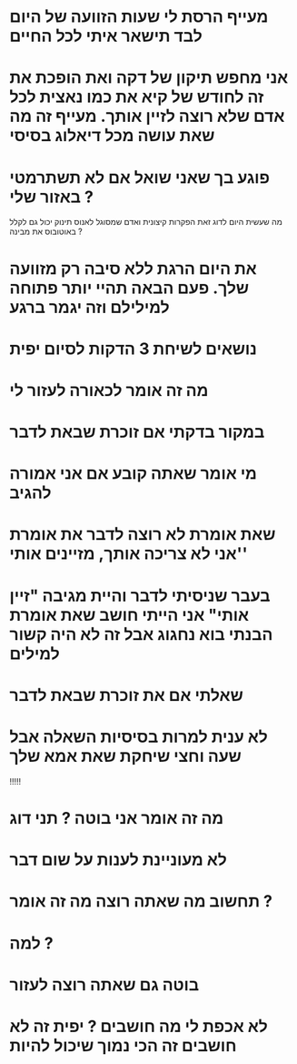 # מעייף הרסת לי שעות הזוועה של היום לבד תישאר איתי לכל החיים

# אני מחפש תיקון של דקה ואת הופכת את זה לחודש של קיא את כמו נאצית לכל אדם שלא רוצה לזיין אותך. מעייף זה מה שאת עושה מכל דיאלוג בסיסי

# פוגע בך שאני שואל אם לא תשתרמטי באזור שלי ?

מה שעשית היום לדוג זאת הפקרות קיצונית ואדם שמסוגל לאנוס תינוק יכול גם לקלל באוטובוס את מבינה ?

# את היום הרגת ללא סיבה רק מזוועה שלך. פעם הבאה תהיי יותר פתוחה למילילם וזה יגמר ברגע

# נושאים לשיחת 3 הדקות לסיום יפית

# מה זה אומר לכאורה לעזור לי

# במקור בדקתי אם זוכרת שבאת לדבר

# מי אומר שאתה קובע אם אני אמורה להגיב

# שאת אומרת לא רוצה לדבר את אומרת 'אני לא צריכה אותך, מזיינים אותי'

# בעבר שניסיתי לדבר והיית מגיבה "זיין אותי" אני הייתי חושב שאת אומרת הבנתי בוא נחגוג אבל זה לא היה קשור למילים

# שאלתי אם את זוכרת שבאת לדבר

# לא ענית למרות בסיסיות השאלה אבל שעה וחצי שיחקת שאת אמא שלך

!!!!!

# מה זה אומר אני בוטה ? תני דוג

# לא מעוניינת לענות על שום דבר

# תחשוב מה שאתה רוצה מה זה אומר ?

# למה ?

# בוטה גם שאתה רוצה לעזור

# לא אכפת לי מה חושבים ? יפית זה לא חושבים זה הכי נמוך שיכול להיות
